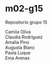 # m02-g15
Repositorio grupo 15

Camila Oliva <br>
Claudia Rodríguez <br>
Amalia Pino <br>
Augusta Blanc <br>
Paula Luque <br>
Ema Arenas <br>